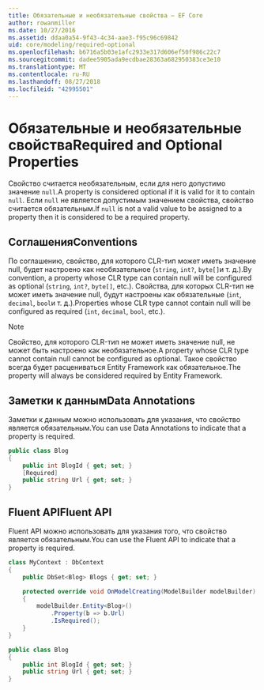```yaml
---
title: Обязательные и необязательные свойства — EF Core
author: rowanmiller
ms.date: 10/27/2016
ms.assetid: ddaa0a54-9f43-4c34-aae3-f95c96c69842
uid: core/modeling/required-optional
ms.openlocfilehash: b6716a5b03e1afc2933e317d606ef50f986c22c7
ms.sourcegitcommit: dadee5905ada9ecdbae28363a682950383ce3e10
ms.translationtype: MT
ms.contentlocale: ru-RU
ms.lasthandoff: 08/27/2018
ms.locfileid: "42995501"
---
```

# <a name="required-and-optional-properties"></a><span data-ttu-id="65b8c-102">Обязательные и необязательные свойства</span><span class="sxs-lookup"><span data-stu-id="65b8c-102">Required and Optional Properties</span></span>

<span data-ttu-id="65b8c-103">Свойство считается необязательным, если для него допустимо значение `null`.</span><span class="sxs-lookup"><span data-stu-id="65b8c-103">A property is considered optional if it is valid for it to contain `null`.</span></span> <span data-ttu-id="65b8c-104">Если `null` не является допустимым значением свойства, свойство считается обязательным.</span><span class="sxs-lookup"><span data-stu-id="65b8c-104">If `null` is not a valid value to be assigned to a property then it is considered to be a required property.</span></span>

## <a name="conventions"></a><span data-ttu-id="65b8c-105">Соглашения</span><span class="sxs-lookup"><span data-stu-id="65b8c-105">Conventions</span></span>

<span data-ttu-id="65b8c-106">По соглашению, свойство, для которого CLR-тип может иметь значение null, будет настроено как необязательное (`string`, `int?`, `byte[]`и т. д.).</span><span class="sxs-lookup"><span data-stu-id="65b8c-106">By convention, a property whose CLR type can contain null will be configured as optional (`string`, `int?`, `byte[]`, etc.).</span></span> <span data-ttu-id="65b8c-107">Свойства, для которых CLR-тип не может иметь значение null, будут настроены как обязательные (`int`, `decimal`, `bool`и т. д.).</span><span class="sxs-lookup"><span data-stu-id="65b8c-107">Properties whose CLR type cannot contain null will be configured as required (`int`, `decimal`, `bool`, etc.).</span></span>

> [!NOTE]  
> <span data-ttu-id="65b8c-108">Свойство, для которого CLR-тип не может иметь значение null, не может быть настроено как необязательное.</span><span class="sxs-lookup"><span data-stu-id="65b8c-108">A property whose CLR type cannot contain null cannot be configured as optional.</span></span> <span data-ttu-id="65b8c-109">Такое свойство всегда будет расцениваться Entity Framework как обязательное.</span><span class="sxs-lookup"><span data-stu-id="65b8c-109">The property will always be considered required by Entity Framework.</span></span>

## <a name="data-annotations"></a><span data-ttu-id="65b8c-110">Заметки к данным</span><span class="sxs-lookup"><span data-stu-id="65b8c-110">Data Annotations</span></span>

<span data-ttu-id="65b8c-111">Заметки к данным можно использовать для указания, что свойство является обязательным.</span><span class="sxs-lookup"><span data-stu-id="65b8c-111">You can use Data Annotations to indicate that a property is required.</span></span>

<!-- [!code-csharp[Main](samples/core/Modeling/DataAnnotations/Samples/Required.cs?highlight=4)] -->
``` csharp
public class Blog
{
    public int BlogId { get; set; }
    [Required]
    public string Url { get; set; }
}
```

## <a name="fluent-api"></a><span data-ttu-id="65b8c-112">Fluent API</span><span class="sxs-lookup"><span data-stu-id="65b8c-112">Fluent API</span></span>

<span data-ttu-id="65b8c-113">Fluent API можно использовать для указания того, что свойство является обязательным.</span><span class="sxs-lookup"><span data-stu-id="65b8c-113">You can use the Fluent API to indicate that a property is required.</span></span>

<!-- [!code-csharp[Main](samples/core/Modeling/FluentAPI/Samples/Required.cs?highlight=7,8,9)] -->
``` csharp
class MyContext : DbContext
{
    public DbSet<Blog> Blogs { get; set; }

    protected override void OnModelCreating(ModelBuilder modelBuilder)
    {
        modelBuilder.Entity<Blog>()
            .Property(b => b.Url)
            .IsRequired();
    }
}

public class Blog
{
    public int BlogId { get; set; }
    public string Url { get; set; }
}
```
